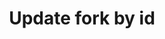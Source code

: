 ---
title: Update fork by id
excerpt: ''
api:
  file: sentio-api.json
  operationId: UpdateFork
deprecated: false
hidden: false
metadata:
  title: ''
  description: ''
  robots: index
next:
  description: ''
---
